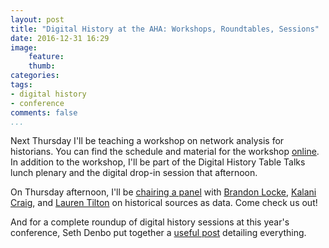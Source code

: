 ```yaml
---
layout: post
title: "Digital History at the AHA: Workshops, Roundtables, Sessions"
date: 2016-12-31 16:29
image: 
    feature: 
    thumb: 
categories: 
tags:
- digital history
- conference
comments: false
...
```


Next Thursday I'll be teaching a workshop on network analysis for historians. You can find the schedule and material for the workshop [online](https://jasonheppler.org/projects/aha-workshop/). In addition to the workshop, I'll be part of the Digital History Table Talks lunch plenary and the digital drop-in session that afternoon. 

On Thursday afternoon, I'll be [chairing a panel](https://aha.confex.com/aha/2017/webprogram/Session15092.html) with [Brandon Locke](http://brandontlocke.com/), [Kalani Craig](http://www.kalanicraig.com/), and [Lauren Tilton](https://twitter.com/nolauren) on historical sources as data. Come check us out! 

And for a complete roundup of digital history sessions at this year's conference, Seth Denbo put together a [useful post](http://blog.historians.org/2016/12/digital-history-aha17/) detailing everything.